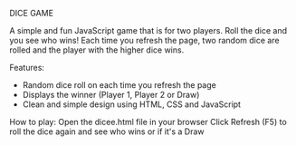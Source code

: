 DICE GAME

A simple and fun JavaScript game that is for two players. Roll the dice and you see who wins!
Each time you refresh the page, two random dice are rolled and the player with the higher dice wins.

Features:
- Random dice roll on each time you refresh the page
- Displays the winner (Player 1, Player 2 or Draw)
- Clean and simple design using HTML, CSS and JavaScript

How to play:
Open the dicee.html file in your browser
Click Refresh (F5) to roll the dice again and see who wins or if it's a Draw